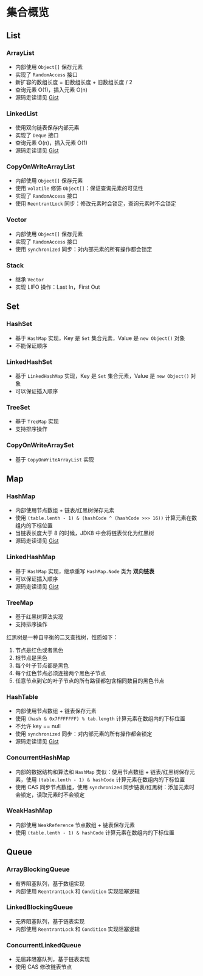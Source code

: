 # 集合概览

## List

### ArrayList

- 内部使用 `Object[]` 保存元素
- 实现了 `RandomAccess` 接口
- 新扩容的数组长度 = 旧数组长度 + 旧数组长度 / 2
- 查询元素 O(1)，插入元素 O(n)
- 源码走读请见 [Gist](https://gist.github.com/fantasticmao/68258d17fe0dead18b816b5a750ba28c)

### LinkedList

- 使用双向链表保存内部元素
- 实现了 `Deque` 接口
- 查询元素 O(n)，插入元素 O(1)
- 源码走读请见 [Gist](https://gist.github.com/fantasticmao/75b6cb284ff1dfd488627d83498585d8)

### CopyOnWriteArrayList

- 内部使用 `Object[]` 保存元素
- 使用 `volatile` 修饰 `Object[]`：保证查询元素的可见性
- 实现了 `RandomAccess` 接口
- 使用 `ReentrantLock` 同步：修改元素时会锁定，查询元素时不会锁定

### Vector

- 内部使用 `Object[]` 保存元素
- 实现了 `RandomAccess` 接口
- 使用 `synchronized` 同步：对内部元素的所有操作都会锁定

### Stack

- 继承 `Vector`
- 实现 LIFO 操作：Last In，First Out

## Set

### HashSet

- 基于 `HashMap` 实现，Key 是 `Set` 集合元素，Value 是 `new Object()` 对象
- 不能保证顺序

### LinkedHashSet

- 基于 `LinkedHashMap` 实现，Key 是 `Set` 集合元素，Value 是 `new Object()` 对象
- 可以保证插入顺序

### TreeSet

- 基于 `TreeMap` 实现
- 支持排序操作

### CopyOnWriteArraySet

- 基于 `CopyOnWriteArrayList` 实现

## Map

### HashMap

- 内部使用节点数组 + 链表/红黑树保存元素
- 使用 `(table.lenth - 1) & (hashCode ^ (hashCode >>> 16))` 计算元素在数组内的下标位置
- 当链表长度大于 8 的时候，JDK8 中会将链表优化为红黑树
- 源码走读请见 [Gist](https://gist.github.com/fantasticmao/9c088055dab10cdd1247e007bde6c7e5)

### LinkedHashMap

- 基于 `HashMap` 实现，继承重写 `HashMap.Node` 类为 **双向链表**
- 可以保证插入顺序
- 源码走读请见 [Gist](https://gist.github.com/fantasticmao/2042aa3a1c62c02f734109a4081f9f43)

### TreeMap

- 基于红黑树算法实现
- 支持排序操作

红黑树是一种自平衡的二叉查找树，性质如下：

1. 节点是红色或者黑色
2. 根节点是黑色
3. 每个叶子节点都是黑色
4. 每个红色节点必须连接两个黑色子节点
5. 任意节点到它的叶子节点的所有路径都包含相同数目的黑色节点

### HashTable

- 内部使用节点数组 + 链表保存元素
- 使用 `(hash & 0x7FFFFFFF) % tab.length` 计算元素在数组内的下标位置
- 不允许 key == null
- 使用 `synchronized` 同步：对内部元素的所有操作都会锁定
- 源码走读请见 [Gist](https://gist.github.com/fantasticmao/77a9752014c1e05860840e711627d474)

### ConcurrentHashMap

- 内部的数据结构和算法和 `HashMap` 类似：使用节点数组 + 链表/红黑树保存元素，使用 `(table.lenth - 1) & hashCode` 计算元素在数组内的下标位置
- 使用 CAS 同步节点数组，使用 `synchronized` 同步链表/红黑树：添加元素时会锁定，读取元素时不会锁定

### WeakHashMap

- 内部使用 `WeakReference` 节点数组 + 链表保存元素
- 使用 `(table.lenth - 1) & hashCode` 计算元素在数组内的下标位置

## Queue

### ArrayBlockingQueue

- 有界阻塞队列，基于数组实现
- 内部使用 `ReentrantLock` 和 `Condition` 实现阻塞逻辑

### LinkedBlockingQueue

- 无界阻塞队列，基于链表实现
- 内部使用 `ReentrantLock` 和 `Condition` 实现阻塞逻辑

### ConcurrentLinkedQueue

- 无届非阻塞队列，基于链表实现
- 使用 CAS 修改链表节点
